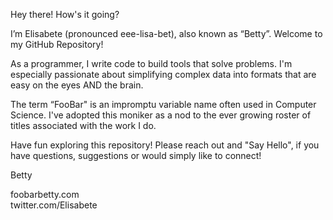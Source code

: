 Hey there! How's it going? 

I’m Elisabete (pronounced eee-lisa-bet), also known as “Betty”. Welcome to my GitHub Repository!

As a programmer, I write code to build tools that solve problems. I'm especially passionate about simplifying complex data into formats that are easy on the eyes AND the brain.

The term “FooBar" is an impromptu variable name often used in Computer Science. I've adopted this moniker as a nod to the ever growing roster of titles associated with the work I do.

Have fun exploring this repository! Please reach out and "Say Hello", if you have questions, suggestions or would simply like to connect!

Betty

foobarbetty.com   
twitter.com/Elisabete
